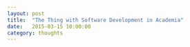 ```yaml
---
layout: post
title:  "The Thing with Software Development in Academia"
date:   2015-03-15 10:00:00
category: thoughts
---
```

